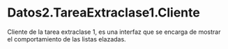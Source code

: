# Datos2.TareaExtraclase1.Cliente
Cliente de la tarea extraclase 1, es una interfaz que se encarga de mostrar el comportamiento de las listas elazadas.
